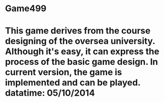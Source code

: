 Game499
=======================================================================================================
This game derives from the course designing of the oversea university.
Although it's easy, it can express the process of the basic game design.
In current version, the game is implemented and can be played.
datatime: 05/10/2014
=======================================================================================================
